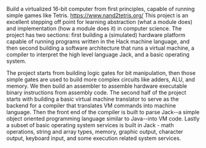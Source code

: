 Build a virtualized 16-bit computer from first principles, capable of running simple games like Tetris.
https://www.nand2tetris.org/
This project is an excellent stepping off point for learning abstraction (what a module does) and implementation (how a module does it) in computer science.
The project has two sections: first building a (simulated) hardware platform capable of running programs written in the Hack machine language, and then second building a software architecture that runs a virtual machine, a compiler to interpret the high level language Jack, and a basic operating system.

The project starts from building logic gates for bit manipulation, then those simple gates are used to build more complex circuits like adders, ALU, and memory. We then build an assembler to assemble hardware executable binary instructions from assembly code. 
The second half of the project starts with building a basic virtual machine translator to serve as the backend for a compiler that translates VM commands into machine language. Then the front end of the compiler is built to parse Jack--a simple object oriented programming language similar to Java--into VM code. Lastly a subset of basic operating system services is built in Jack - math operations, string and array types, memory, graphic output, character output, keyboard input, and some execution related system services.
